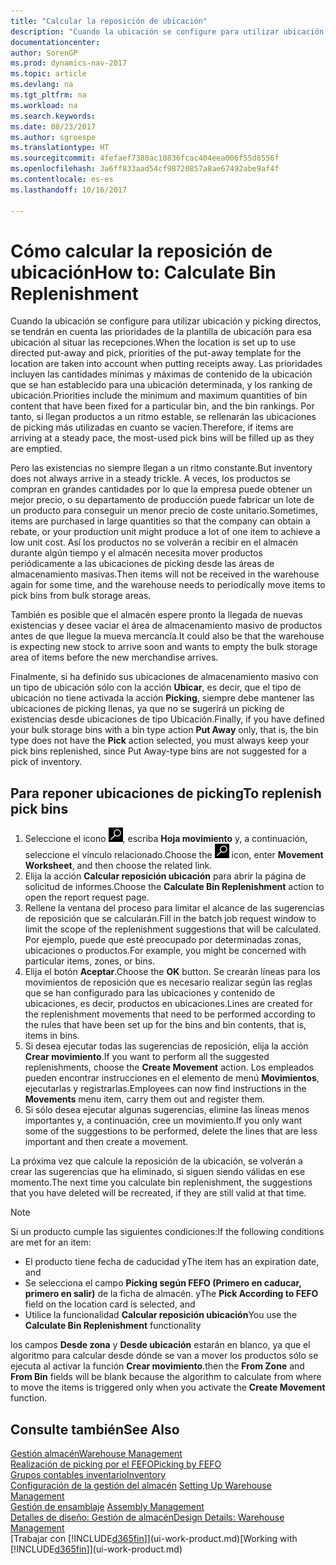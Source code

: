 ```yaml
---
title: "Calcular la reposición de ubicación"
description: "Cuando la ubicación se configure para utilizar ubicación y picking directos, se tendrán en cuenta las prioridades de la plantilla de ubicación para esa ubicación al situar las recepciones."
documentationcenter: 
author: SorenGP
ms.prod: dynamics-nav-2017
ms.topic: article
ms.devlang: na
ms.tgt_pltfrm: na
ms.workload: na
ms.search.keywords: 
ms.date: 08/23/2017
ms.author: sgroespe
ms.translationtype: HT
ms.sourcegitcommit: 4fefaef7380ac10836fcac404eea006f55d8556f
ms.openlocfilehash: 3a6ff833aad54cf98720857a8ae67492abe9af4f
ms.contentlocale: es-es
ms.lasthandoff: 10/16/2017

---
```

# <a name="how-to-calculate-bin-replenishment"></a><span data-ttu-id="2e87d-103">Cómo calcular la reposición de ubicación</span><span class="sxs-lookup"><span data-stu-id="2e87d-103">How to: Calculate Bin Replenishment</span></span>
<span data-ttu-id="2e87d-104">Cuando la ubicación se configure para utilizar ubicación y picking directos, se tendrán en cuenta las prioridades de la plantilla de ubicación para esa ubicación al situar las recepciones.</span><span class="sxs-lookup"><span data-stu-id="2e87d-104">When the location is set up to use directed put-away and pick, priorities of the put-away template for the location are taken into account when putting receipts away.</span></span> <span data-ttu-id="2e87d-105">Las prioridades incluyen las cantidades mínimas y máximas de contenido de la ubicación que se han establecido para una ubicación determinada, y los ranking de ubicación.</span><span class="sxs-lookup"><span data-stu-id="2e87d-105">Priorities include the minimum and maximum quantities of bin content that have been fixed for a particular bin, and the bin rankings.</span></span> <span data-ttu-id="2e87d-106">Por tanto, si llegan productos a un ritmo estable, se rellenarán las ubicaciones de picking más utilizadas en cuanto se vacíen.</span><span class="sxs-lookup"><span data-stu-id="2e87d-106">Therefore, if items are arriving at a steady pace, the most-used pick bins will be filled up as they are emptied.</span></span>  

<span data-ttu-id="2e87d-107">Pero las existencias no siempre llegan a un ritmo constante.</span><span class="sxs-lookup"><span data-stu-id="2e87d-107">But inventory does not always arrive in a steady trickle.</span></span> <span data-ttu-id="2e87d-108">A veces, los productos se compran en grandes cantidades por lo que la empresa puede obtener un mejor precio, o su departamento de producción puede fabricar un lote de un producto para conseguir un menor precio de coste unitario.</span><span class="sxs-lookup"><span data-stu-id="2e87d-108">Sometimes, items are purchased in large quantities so that the company can obtain a rebate, or your production unit might produce a lot of one item to achieve a low unit cost.</span></span> <span data-ttu-id="2e87d-109">Así los productos no se volverán a recibir en el almacén durante algún tiempo y el almacén necesita mover productos periódicamente a las ubicaciones de picking desde las áreas de almacenamiento masivas.</span><span class="sxs-lookup"><span data-stu-id="2e87d-109">Then items will not be received in the warehouse again for some time, and the warehouse needs to periodically move items to pick bins from bulk storage areas.</span></span>  

<span data-ttu-id="2e87d-110">También es posible que el almacén espere pronto la llegada de nuevas existencias y desee vaciar el área de almacenamiento masivo de productos antes de que llegue la mueva mercancía.</span><span class="sxs-lookup"><span data-stu-id="2e87d-110">It could also be that the warehouse is expecting new stock to arrive soon and wants to empty the bulk storage area of items before the new merchandise arrives.</span></span>  

<span data-ttu-id="2e87d-111">Finalmente, si ha definido sus ubicaciones de almacenamiento masivo con un tipo de ubicación sólo con la acción **Ubicar**, es decir, que el tipo de ubicación no tiene activada la acción **Picking**, siempre debe mantener las ubicaciones de picking llenas, ya que no se sugerirá un picking de existencias desde ubicaciones de tipo Ubicación.</span><span class="sxs-lookup"><span data-stu-id="2e87d-111">Finally, if you have defined your bulk storage bins with a bin type action **Put Away** only, that is, the bin type does not have the **Pick** action selected, you must always keep your pick bins replenished, since Put Away-type bins are not suggested for a pick of inventory.</span></span>  

## <a name="to-replenish-pick-bins"></a><span data-ttu-id="2e87d-112">Para reponer ubicaciones de picking</span><span class="sxs-lookup"><span data-stu-id="2e87d-112">To replenish pick bins</span></span>  
1.  <span data-ttu-id="2e87d-113">Seleccione el icono ![Buscar página o informe](media/ui-search/search_small.png "icono Buscar página o informe"), escriba **Hoja movimiento** y, a continuación, seleccione el vínculo relacionado.</span><span class="sxs-lookup"><span data-stu-id="2e87d-113">Choose the ![Search for Page or Report](media/ui-search/search_small.png "Search for Page or Report icon") icon, enter **Movement Worksheet**, and then choose the related link.</span></span>  
2.  <span data-ttu-id="2e87d-114">Elija la acción **Calcular reposición ubicación** para abrir la página de solicitud de informes.</span><span class="sxs-lookup"><span data-stu-id="2e87d-114">Choose the **Calculate Bin Replenishment** action to open the report request page.</span></span>  
3.  <span data-ttu-id="2e87d-115">Rellene la ventana del proceso para limitar el alcance de las sugerencias de reposición que se calcularán.</span><span class="sxs-lookup"><span data-stu-id="2e87d-115">Fill in the batch job request window to limit the scope of the replenishment suggestions that will be calculated.</span></span> <span data-ttu-id="2e87d-116">Por ejemplo, puede que esté preocupado por determinadas zonas, ubicaciones o productos.</span><span class="sxs-lookup"><span data-stu-id="2e87d-116">For example, you might be concerned with particular items, zones, or bins.</span></span>  
4.  <span data-ttu-id="2e87d-117">Elija el botón **Aceptar**.</span><span class="sxs-lookup"><span data-stu-id="2e87d-117">Choose the **OK** button.</span></span> <span data-ttu-id="2e87d-118">Se crearán líneas para los movimientos de reposición que es necesario realizar según las reglas que se han configurado para las ubicaciones y contenido de ubicaciones, es decir, productos en ubicaciones.</span><span class="sxs-lookup"><span data-stu-id="2e87d-118">Lines are created for the replenishment movements that need to be performed according to the rules that have been set up for the bins and bin contents, that is, items in bins.</span></span>  
5.  <span data-ttu-id="2e87d-119">Si desea ejecutar todas las sugerencias de reposición, elija la acción **Crear movimiento**.</span><span class="sxs-lookup"><span data-stu-id="2e87d-119">If you want to perform all the suggested replenishments, choose the **Create Movement** action.</span></span> <span data-ttu-id="2e87d-120">Los empleados pueden encontrar instrucciones en el elemento de menú **Movimientos**, ejecutarlas y registrarlas.</span><span class="sxs-lookup"><span data-stu-id="2e87d-120">Employees can now find instructions in the **Movements** menu item, carry them out and register them.</span></span>  
6.  <span data-ttu-id="2e87d-121">Si sólo desea ejecutar algunas sugerencias, elimine las líneas menos importantes y, a continuación, cree un movimiento.</span><span class="sxs-lookup"><span data-stu-id="2e87d-121">If you only want some of the suggestions to be performed, delete the lines that are less important and then create a movement.</span></span>  

<span data-ttu-id="2e87d-122">La próxima vez que calcule la reposición de la ubicación, se volverán a crear las sugerencias que ha eliminado, si siguen siendo válidas en ese momento.</span><span class="sxs-lookup"><span data-stu-id="2e87d-122">The next time you calculate bin replenishment, the suggestions that you have deleted will be recreated, if they are still valid at that time.</span></span>  

> [!NOTE]  
>  <span data-ttu-id="2e87d-123">Si un producto cumple las siguientes condiciones:</span><span class="sxs-lookup"><span data-stu-id="2e87d-123">If the following conditions are met for an item:</span></span>  
>   
>  -   <span data-ttu-id="2e87d-124">El producto tiene fecha de caducidad y</span><span class="sxs-lookup"><span data-stu-id="2e87d-124">The item has an expiration date, and</span></span>  
> -   <span data-ttu-id="2e87d-125">Se selecciona el campo **Picking según FEFO (Primero en caducar, primero en salir)** de la ficha de almacén. y</span><span class="sxs-lookup"><span data-stu-id="2e87d-125">The **Pick According to FEFO** field on the location card is selected, and</span></span>  
> -   <span data-ttu-id="2e87d-126">Utilice la funcionalidad **Calcular reposición ubicación**</span><span class="sxs-lookup"><span data-stu-id="2e87d-126">You use the **Calculate Bin Replenishment** functionality</span></span>  
>   
>  <span data-ttu-id="2e87d-127">los campos **Desde zona** y **Desde ubicación** estarán en blanco, ya que el algoritmo para calcular desde dónde se van a mover los productos sólo se ejecuta al activar la función **Crear movimiento**.</span><span class="sxs-lookup"><span data-stu-id="2e87d-127">then the **From Zone** and **From Bin** fields will be blank because the algorithm to calculate from where to move the items is triggered only when you activate the **Create Movement** function.</span></span>  

## <a name="see-also"></a><span data-ttu-id="2e87d-128">Consulte también</span><span class="sxs-lookup"><span data-stu-id="2e87d-128">See Also</span></span>  
[<span data-ttu-id="2e87d-129">Gestión almacén</span><span class="sxs-lookup"><span data-stu-id="2e87d-129">Warehouse Management</span></span>](warehouse-manage-warehouse.md)  
[<span data-ttu-id="2e87d-130">Realización de picking por el FEFO</span><span class="sxs-lookup"><span data-stu-id="2e87d-130">Picking by FEFO</span></span>](warehouse-picking-by-fefo.md)  
[<span data-ttu-id="2e87d-131">Grupos contables inventario</span><span class="sxs-lookup"><span data-stu-id="2e87d-131">Inventory</span></span>](inventory-manage-inventory.md)  
<span data-ttu-id="2e87d-132">[Configuración de la gestión del almacén](warehouse-setup-warehouse.md)   </span><span class="sxs-lookup"><span data-stu-id="2e87d-132">[Setting Up Warehouse Management](warehouse-setup-warehouse.md)   </span></span>  
<span data-ttu-id="2e87d-133">[Gestión de ensamblaje](assembly-assemble-items.md)  </span><span class="sxs-lookup"><span data-stu-id="2e87d-133">[Assembly Management](assembly-assemble-items.md)  </span></span>  
[<span data-ttu-id="2e87d-134">Detalles de diseño: Gestión de almacén</span><span class="sxs-lookup"><span data-stu-id="2e87d-134">Design Details: Warehouse Management</span></span>](design-details-warehouse-management.md)  
<span data-ttu-id="2e87d-135">[Trabajar con [!INCLUDE[d365fin](includes/d365fin_md.md)]](ui-work-product.md)</span><span class="sxs-lookup"><span data-stu-id="2e87d-135">[Working with [!INCLUDE[d365fin](includes/d365fin_md.md)]](ui-work-product.md)</span></span>

